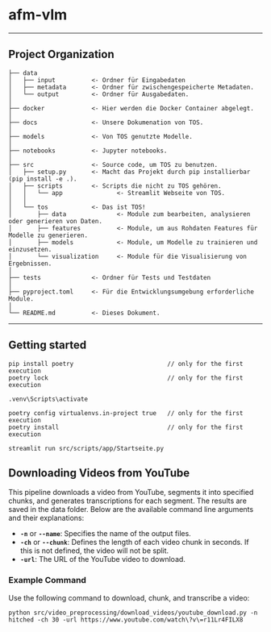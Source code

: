 # afm-vlm

--------------------
Project Organization
--------------------

    ├── data
    │   ├── input          <- Ordner für Eingabedaten
    │   ├── metadata       <- Ordner für zwischengespeicherte Metadaten.
    │   └── output         <- Ordner für Ausgabedaten.
    │
    ├── docker             <- Hier werden die Docker Container abgelegt.
    │
    ├── docs               <- Unsere Dokumenation von TOS.
    │
    ├── models             <- Von TOS genutzte Modelle.
    │
    ├── notebooks          <- Jupyter notebooks.
    │
    ├── src                <- Source code, um TOS zu benutzen.
    │   ├── setup.py       <- Macht das Projekt durch pip installierbar (pip install -e .).
    │   ├── scripts        <- Scripts die nicht zu TOS gehören.
    │   │   └── app               <- Streamlit Webseite von TOS.
    │   │
    │   └── tos            <- Das ist TOS!
    │       ├── data              <- Module zum bearbeiten, analysieren oder generieren von Daten.
    │       ├── features          <- Module, um aus Rohdaten Features für Modelle zu generieren.
    │       ├── models            <- Module, um Modelle zu trainieren und einzusetzen.
    │       └── visualization     <- Module für die Visualisierung von Ergebnissen.
    │
    ├── tests              <- Ordner für Tests und Testdaten
    │
    ├── pyproject.toml     <- Für die Entwicklungsumgebung erforderliche Module.
    │
    └── README.md          <- Dieses Dokument.

--------

Getting started
---------------

```shell
pip install poetry                          // only for the first execution
poetry lock                                 // only for the first execution

.venv\Scripts\activate

poetry config virtualenvs.in-project true   // only for the first execution
poetry install                              // only for the first execution

streamlit run src/scripts/app/Startseite.py
```


## Downloading Videos from YouTube

This pipeline downloads a video from YouTube, segments it into specified chunks, and generates transcriptions for each segment. The results are saved in the data folder. Below are the available command line arguments and their explanations:

- **`-n`** or **`--name`**: Specifies the name of the output files.
- **`-ch`** or **`--chunk`**: Defines the length of each video chunk in seconds. If this is not defined, the video will not be split.
- **`-url`**: The URL of the YouTube video to download.

### Example Command

Use the following command to download, chunk, and transcribe a video:

```shell
python src/video_preprocessing/download_videos/youtube_download.py -n hitched -ch 30 -url https://www.youtube.com/watch\?v\=r11Lr4FILX8
```
